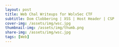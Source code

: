 ```yaml
---
layout: post
title: Web Chal Writeups for WolvSec CTF
subtitle: Dom Clobbering | XSS | Host Header | CSP 
cover-img: /assets/img/wsc.jpg
thumbnail-img: /assets/img/thumb.png
share-img: /assets/img/wsc.jpg
tags: [Web]
---
```


